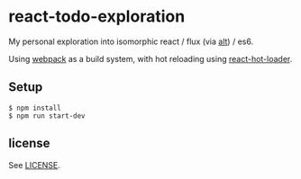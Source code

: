 # react-todo-exploration

My personal exploration into isomorphic react / flux (via [alt](https://github.com/goatslacker/alt)) / es6.

Using [webpack](http://webpack.github.io/) as a build system, with hot reloading using [react-hot-loader](https://github.com/gaearon/react-hot-loader).

## Setup

```shell
$ npm install
$ npm run start-dev
```

## license

See [LICENSE](LICENSE).

